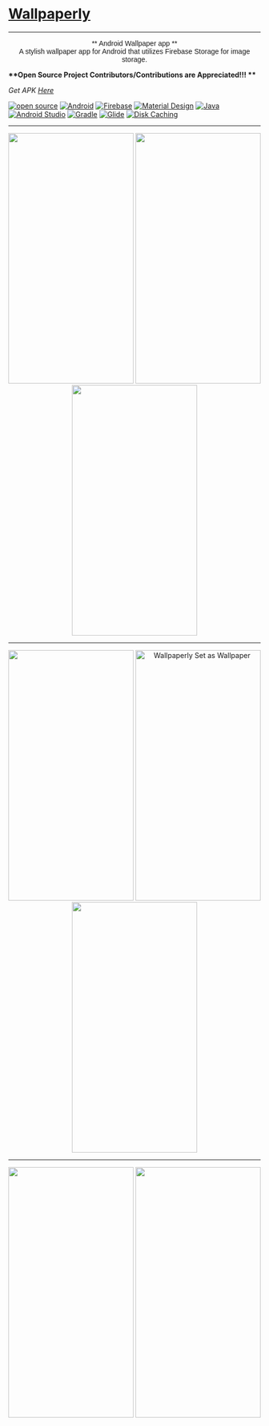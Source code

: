 # [Wallpaperly](https://github.com/TharunDharmaraj/TharunDharmaraj/raw/main/wallpaperly.apk)

---

<p  style="font-family: Arial;  text-align: center ;">
** Android Wallpaper app **  
    <br>
  A stylish wallpaper app for Android that utilizes Firebase Storage for image storage.
</p>


 <b> **Open Source Project  Contributors/Contributions are Appreciated!!! ** </b>
 

 <i> Get APK [Here](https://github.com/TharunDharmaraj/Wallpaperly-1k-HD-Android-Wallpapers/releases/download/Pre_Release_0.0.1/wallpaperly.apk)</i>



<p align="center">

[![open source](https://img.shields.io/badge/open-source-yellow.svg)]()
[![Android](https://img.shields.io/badge/Platform-Android-green.svg)](https://developer.android.com/)
[![Firebase](https://img.shields.io/badge/Backend-Firebase-yellow.svg)](https://firebase.google.com/)
[![Material Design](https://img.shields.io/badge/Design-Material%20Design-blue.svg)](https://material.io/design)
[![Java](https://img.shields.io/badge/Language-java-orange.svg)](https://docs.oracle.com/javase/8/docs/technotes/guides/language/index.html)
[![Android Studio](https://img.shields.io/badge/IDE-Android%20Studio-red.svg)](https://developer.android.com/studio)
[![Gradle](https://img.shields.io/badge/Build-Gradle-purple.svg)](https://gradle.org/)
[![Glide](https://img.shields.io/badge/Image%20Loading-Glide-brightgreen.svg)](https://github.com/bumptech/glide)
[![Disk Caching](https://img.shields.io/badge/Caching-Disk-yellowgreen.svg)](https://developer.android.com/topic/performance/caching)
</p>

---

 <p align="center">
 <img src="https://github.com/TharunDharmaraj/Wallpaperly-1k-HD-Android-Wallpapers/assets/83175935/9bf5a8bd-2e07-4cb2-adc2-2228d6013d61)" alt="" width="250" height="500"/> 
         <img src="https://github.com/TharunDharmaraj/Wallpaperly-1k-HD-Android-Wallpapers/assets/83175935/039570e3-2531-407a-a9ad-7f8c4d87db0d)" alt="" width="250" height="500"/>
     <img src="https://github.com/TharunDharmaraj/Wallpaperly-1k-HD-Android-Wallpapers/assets/83175935/2ce4ae26-85b1-473c-a71a-5fec2c43c7d5)" alt="" width="250" height="500"/>
 </p>
 
---

 <p align="center">
     <img src="https://github.com/TharunDharmaraj/Wallpaperly-1k-HD-Android-Wallpapers/assets/83175935/9d858ea1-58ee-41fd-846d-50fafcfb2051)" alt="" width="250" height="500"/>
      <img src="https://github.com/TharunDharmaraj/Wallpaperly/assets/83175935/dfe344fb-e0a3-4f93-aae2-f8975b208b58" alt="Wallpaperly Set as Wallpaper" width="250" height="500"/>
 <img src="https://github.com/TharunDharmaraj/Wallpaperly-1k-HD-Android-Wallpapers/assets/83175935/83e37b9d-5a0b-4e5b-aed4-bf5031ff4106)" alt="" width="250" height="500"/>
 </p>
 
---


<p align="center">
     <img src="https://github.com/TharunDharmaraj/Wallpaperly-1k-HD-Android-Wallpapers/assets/83175935/e8892139-67e4-44b0-aa4a-c721952efd64)" alt="" width="250" height="500"/>
 <img src="https://github.com/TharunDharmaraj/Wallpaperly-1k-HD-Android-Wallpapers/assets/83175935/780aafcd-6ad0-4d95-9826-5ea3fd8948a0" alt="" width="250" height="500"/>
</p>


